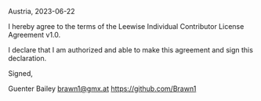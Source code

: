 Austria, 2023-06-22

I hereby agree to the terms of the Leewise Individual Contributor License
Agreement v1.0.

I declare that I am authorized and able to make this agreement and sign this
declaration.

Signed,

Guenter Bailey brawn1@gmx.at https://github.com/Brawn1
